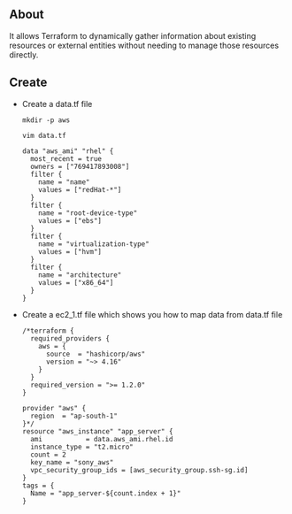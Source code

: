 ## About
It allows Terraform to dynamically gather information about existing resources or external entities without needing to manage those resources directly.

## Create
- Create a data.tf file
  ```
  mkdir -p aws
  ```
  ```
  vim data.tf
  ```
  ```
  data "aws_ami" "rhel" {
    most_recent = true
    owners = ["769417893008"]
    filter {
      name = "name"
      values = ["redHat-*"]
    }
    filter {
      name = "root-device-type"
      values = ["ebs"]
    }
    filter {
      name = "virtualization-type"
      values = ["hvm"]
    }
    filter {
      name = "architecture"
      values = ["x86_64"]
    }
  }
  ```
- Create a ec2_1.tf file which shows you how to map data from data.tf file
  ```
  /*terraform {
    required_providers {
      aws = {
        source  = "hashicorp/aws"
        version = "~> 4.16"
      }
    }
    required_version = ">= 1.2.0"
  }

  provider "aws" {
    region  = "ap-south-1"
  }*/
  resource "aws_instance" "app_server" {
    ami           = data.aws_ami.rhel.id
    instance_type = "t2.micro"
    count = 2
    key_name = "sony_aws"
    vpc_security_group_ids = [aws_security_group.ssh-sg.id]
  }
  tags = {
    Name = "app_server-${count.index + 1}"
  }
  ```
